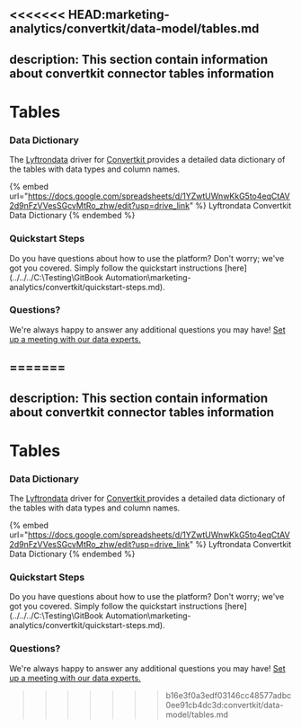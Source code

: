 <<<<<<< HEAD:marketing-analytics/convertkit/data-model/tables.md
---
description: This section contain information about convertkit connector tables information
---

# Tables

### Data Dictionary

The [Lyftrondata](https://www.lyftrondata.com/) driver for [Convertkit](https://www.lyftrondata.com/integration/marketing-analytics/convertkit//)[ ](https://www.lyftrondata.com/integration/convertkit/)provides a detailed data dictionary of the tables with data types and column names.

{% embed url="https://docs.google.com/spreadsheets/d/1YZwtUWnwKkG5to4eqCtAV2d9nFzVVesSGcvMtRo_zhw/edit?usp=drive_link" %}
Lyftrondata Convertkit Data Dictionary
{% endembed %}

### Quickstart Steps

Do you have questions about how to use the platform? Don't worry; we've got you covered. Simply follow the quickstart instructions [here](../../../C:\Testing\GitBook Automation\marketing-analytics/convertkit/quickstart-steps.md).

### Questions? <a href="#questions" id="questions"></a>

We're always happy to answer any additional questions you may have! [Set up a meeting with our data experts.](https://www.lyftrondata.com/book-a-meeting/)

=======
---
description: This section contain information about convertkit connector tables information
---

# Tables

### Data Dictionary

The [Lyftrondata](https://www.lyftrondata.com/) driver for [Convertkit](https://www.lyftrondata.com/integration/marketing-analytics/convertkit//)[ ](https://www.lyftrondata.com/integration/convertkit/)provides a detailed data dictionary of the tables with data types and column names.

{% embed url="https://docs.google.com/spreadsheets/d/1YZwtUWnwKkG5to4eqCtAV2d9nFzVVesSGcvMtRo_zhw/edit?usp=drive_link" %}
Lyftrondata Convertkit Data Dictionary
{% endembed %}

### Quickstart Steps

Do you have questions about how to use the platform? Don't worry; we've got you covered. Simply follow the quickstart instructions [here](../../../C:\Testing\GitBook Automation\marketing-analytics/convertkit/quickstart-steps.md).

### Questions? <a href="#questions" id="questions"></a>

We're always happy to answer any additional questions you may have! [Set up a meeting with our data experts.](https://www.lyftrondata.com/book-a-meeting/)

>>>>>>> b16e3f0a3edf03146cc48577adbc0ee91cb4dc3d:convertkit/data-model/tables.md
